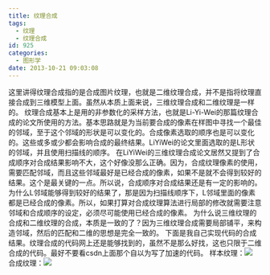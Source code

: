 ```yaml
---
title: 纹理合成
tags:
  - 纹理
  - 纹理合成
id: 925
categories:
  - 图形学
date: 2013-10-21 09:03:08
---
```


这里讲得纹理合成指的是合成图片纹理，也就是二维纹理合成，并不是指将纹理直接合成到三维模型上面。虽然从本质上面来说，三维纹理合成和二维纹理是一样的。
纹理合成基本上是用的非参数化的采样方法，也就是Li-Yi-Wei的那篇纹理合成的论文所使用的方法。基本思路就是为当前要合成的像素在样图中寻找一个最佳的邻域，至于这个邻域的形状是可以变化的。合成像素选取的顺序也是可以变化的。这些或多或少都会影响合成的最终结果。LiYiWei的论文里面选取的是L形状的邻域，并且使用扫描线的顺序。
在LiYiWei的三维纹理合成论文居然又提到了合成顺序对合成结果影响不大，这个好像没那么正确。因为，合成纹理像素的使用，需要匹配邻域，而且这些邻域最好是已经合成的像素，如果不是就不会得到较好的结果。这个是最关键的一点。所以说，合成顺序对合成结果还是有一定的影响的。
为什么L邻域能够得到较好的结果了，那是因为扫描线顺序下，L邻域里面的像素都是已经合成的像素。所以，如果打算对合成纹理算法进行局部的修改就需要注意邻域和合成顺序的设定，必须尽可能使用已经合成的像素。
为什么说三维纹理的合成和二维纹理的合成，本质是一致的了？因为三维纹理合成需要局部铺平，来构造邻域，然后的匹配和二维的思想是完全一致的。
下面是我自己实现代码的合成结果。纹理合成的代码网上还是能够找到的，虽然不是那么好找，这也只限于二维合成的代码。最好不要看csdn上面那个自以为写了加速的代码。
样本纹理：![](https://c1.staticflickr.com/8/7087/27352028232_085b3cb8aa_o.jpg)
合成纹理：![](https://c2.staticflickr.com/8/7455/26841928854_35ef671fb0_o.png)